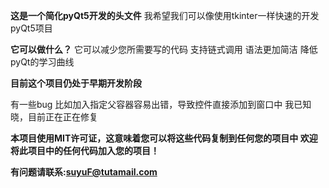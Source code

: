 **这是一个简化pyQt5开发的头文件**
我希望我们可以像使用tkinter一样快速的开发pyQt5项目

**它可以做什么？**
  它可以减少您所需要写的代码
  支持链式调用
  语法更加简洁
  降低pyQt的学习曲线

**目前这个项目仍处于早期开发阶段**

有一些bug
比如加入指定父容器容易出错，导致控件直接添加到窗口中
我已知晓，目前正在正在修复

**本项目使用MIT许可证，这意味着您可以将这些代码复制到任何您的项目中
欢迎将此项目中的任何代码加入您的项目！**

**有问题请联系:suyuF@tutamail.com**
